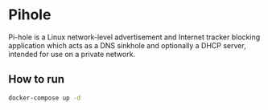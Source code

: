 # Pihole
Pi-hole is a Linux network-level advertisement and Internet tracker blocking application which acts as a DNS sinkhole and optionally a DHCP server, intended for use on a private network.

## How to run
```bash
docker-compose up -d
```